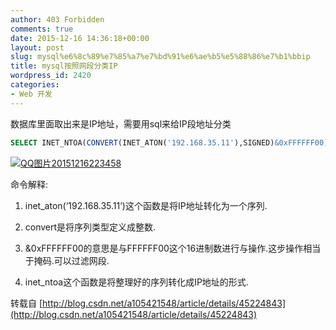 ```yaml
---
author: 403 Forbidden
comments: true
date: 2015-12-16 14:36:18+00:00
layout: post
slug: mysql%e6%8c%89%e7%85%a7%e7%bd%91%e6%ae%b5%e5%88%86%e7%b1%bbip
title: mysql按照网段分类IP
wordpress_id: 2420
categories:
- Web 开发
---
```

数据库里面取出来是IP地址，需要用sql来给IP段地址分类
```sql
SELECT INET_NTOA(CONVERT(INET_ATON('192.168.35.11'),SIGNED)&0xFFFFFF00) AS tt
```

[![QQ图片20151216223458](/uploads/2015/12/QQ图片20151216223458.png)](/uploads/2015/12/QQ图片20151216223458.png)

命令解释:



	
  1. inet_aton(‘192.168.35.11’)这个函数是将IP地址转化为一个序列. 

	
  2. convert是将序列类型定义成整数. 

	
  3. &0xFFFFFF00的意思是与FFFFFF00这个16进制数进行与操作.这步操作相当于掩码.可以过滤网段. 

	
  4. inet_ntoa这个函数是将整理好的序列转化成IP地址的形式.



转载自 [http://blog.csdn.net/a105421548/article/details/45224843](http://blog.csdn.net/a105421548/article/details/45224843)
